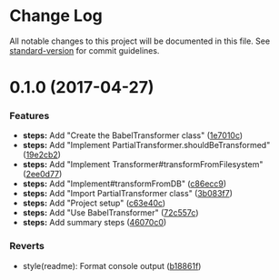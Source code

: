 # Change Log

All notable changes to this project will be documented in this file. See [standard-version](https://github.com/conventional-changelog/standard-version) for commit guidelines.

<a name="0.1.0"></a>
# 0.1.0 (2017-04-27)


### Features

* **steps:** Add "Create the BabelTransformer class" ([1e7010c](https://github.com/LukasHechenberger/tutorial-custom-transformer/commit/1e7010c))
* **steps:** Add "Implement PartialTransformer.shouldBeTransformed" ([19e2cb2](https://github.com/LukasHechenberger/tutorial-custom-transformer/commit/19e2cb2))
* **steps:** Add "Implement Transformer#transformFromFilesystem" ([2ee0d77](https://github.com/LukasHechenberger/tutorial-custom-transformer/commit/2ee0d77))
* **steps:** Add "Implement#transformFromDB" ([c86ecc9](https://github.com/LukasHechenberger/tutorial-custom-transformer/commit/c86ecc9))
* **steps:** Add "Import PartialTransformer class" ([3b083f7](https://github.com/LukasHechenberger/tutorial-custom-transformer/commit/3b083f7))
* **steps:** Add "Project setup" ([c63e40c](https://github.com/LukasHechenberger/tutorial-custom-transformer/commit/c63e40c))
* **steps:** Add "Use BabelTransformer" ([72c557c](https://github.com/LukasHechenberger/tutorial-custom-transformer/commit/72c557c))
* **steps:** Add summary steps ([46070c0](https://github.com/LukasHechenberger/tutorial-custom-transformer/commit/46070c0))


### Reverts

* style(readme): Format console output ([b18861f](https://github.com/LukasHechenberger/tutorial-custom-transformer/commit/b18861f))
